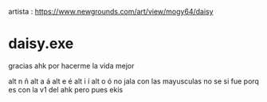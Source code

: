 artista : https://www.newgrounds.com/art/view/mogy64/daisy
# daisy.exe
gracias ahk por hacerme la vida mejor

alt n ñ
alt a á
alt e é
alt i í
alt o ó
no jala con las mayusculas no se si fue porq es con la v1 del ahk pero pues ekis
